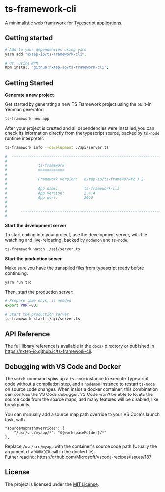 ts-framework-cli
================

A minimalistic web framework for Typescript applications.

## Getting started

```bash
# Add to your dependencies using yarn
yarn add "nxtep-io/ts-framework-cli";

# Or, using NPM
npm install "github:nxtep-io/ts-framework-cli";
```

## Getting Started

**Generate a new project**

Get started by generating a new TS Framework project using the built-in Yeoman generator:

```bash
ts-framework new app
```

After your project is created and all dependencies were installed, you can check its information directly from
the typescript source, backed by `ts-node` runtime interpreter.

```bash
ts-framework info --development ./api/server.ts

#  --------------------------------------------------------------------------------
#                                                                                        
#              ts-framework                                                              
#              ============                                                              
#                                                                                        
#              Framework version:   nxtep-io/ts-framework#2.3.2                                       
#                                                                                        
#              App name:            ts-framework-cli                                          
#              App version:         2.4.4                                       
#              App port:            3000                             
#                                                                                        
#      
#      --------------------------------------------------------------------------------
#
```

**Start the development server**

To start coding into your project, use the development server, with file watching and live-reloading, backed by `nodemon` and `ts-node`.

```bash
ts-framework watch ./api/server.ts
```

**Start the production server**

Make sure you have the transpiled files from typescript ready before continuing.

```bash
yarn run tsc
```

Then, start the production server:

```bash
# Prepare same envs, if needed
export PORT=80;

# Start the production server
ts-framework start ./api/server.ts
```

## API Reference

The full library reference is available in the `docs/` directory or published in https://nxtep-io.github.io/ts-framework-cli.

## Debugging with VS Code and Docker

The `watch` command spins up a `ts-node` instance to execute Typescript code without a compilation step, and a `nodemon` instance to restart `ts-node` on source code changes.
When inside a docker container, this combination can confuse the VS Code debugger. VS Code won't be able to locate the source code from the source maps, and many features will be disabled, like breakpoints.  
  
You can manually add a source map path override to your VS Code's launch task, with
```
"sourceMapPathOverrides": {
    "/usr/src/myapp/*": "${workspaceFolder}/*"
},
```
Replace `/usr/src/myapp` with the container's source code path (Usually the argument of a `WORKDIR` call in the dockerfile).  
Futher reading: https://github.com/Microsoft/vscode-recipes/issues/187

## License

The project is licensed under the [MIT License](./LICENSE.md).
